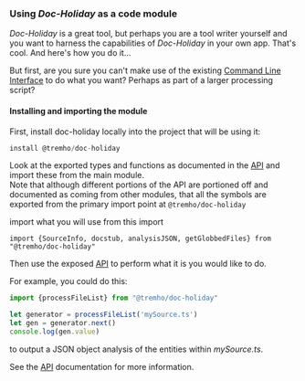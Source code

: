 
### Using _Doc-Holiday_ as a code module

_Doc-Holiday_ is a great tool, but perhaps you are a tool writer yourself
and you want to harness the capabilities of _Doc-Holiday_ in your own
app.  That's cool.  And here's how you do it...

But first, are you sure you can't make use of the existing [Command Line Interface](CLI)
to do what you want? Perhaps as part of a larger processing script?

#### Installing and importing the module

First, install doc-holiday locally into the project that will be using it:
```typescript
install @tremho/doc-holiday
```

Look at the exported types and functions as documented in the [API](API) 
and import these from the main module.  
Note that although different portions of the API are portioned off 
and documented as coming from other modules, that all the symbols
are exported from the primary import point at `@tremho/doc-holiday`

import what you will use from this import

```
import {SourceInfo, docstub, analysisJSON, getGlobbedFiles} from "@tremho/doc-holiday"

```

Then use the exposed [API](API) to perform what it is you would like to do.

For example, you could do this:

```typescript
import {processFileList} from "@tremho/doc-holiday"

let generator = processFileList('mySource.ts')
let gen = generator.next()
console.log(gen.value)
```
to output a JSON object analysis of the entities within _mySource.ts_.

See the [API](API) documentation for more information.

